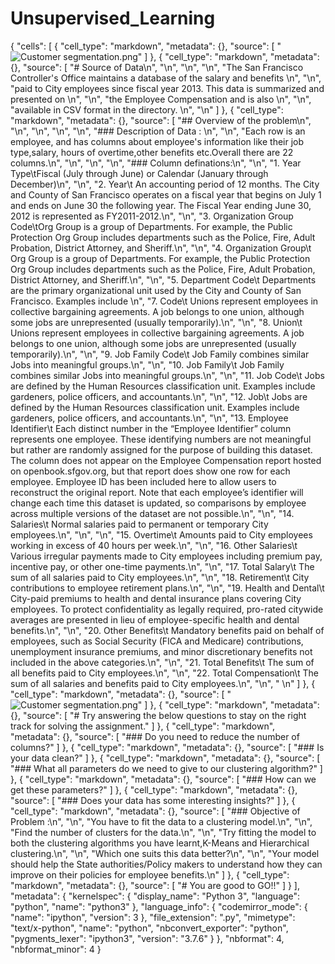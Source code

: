 # Unsupervised_Learning
{
 "cells": [
  {
   "cell_type": "markdown",
   "metadata": {},
   "source": [
    "![Customer segmentation.png](https://miro.medium.com/max/700/1*rFATWK6tWBrDJ1o1rzEZ8w.png)"
   ]
  },
  {
   "cell_type": "markdown",
   "metadata": {},
   "source": [
    "# Source of Data\n",
    "\n",
    "\n",
    "\n",
    "The San Francisco Controller's Office maintains a database of the salary and benefits \n",
    "\n",
    "paid to City employees since fiscal year 2013. This data is summarized and presented on \n",
    "\n",
    "the Employee Compensation  and is also \n",
    "\n",
    "available in CSV format in the directory. \n",
    "\n"
   ]
  },
  {
   "cell_type": "markdown",
   "metadata": {},
   "source": [
    "## Overview of the problem\n",
    "\n",
    "\n",
    "\n",
    "\n",
    "### Description of Data : \n",
    "\n",
    "Each row is an employee, and has columns about employee's information like their job type,salary, hours of overtime,other benefits etc.Overall there are 22 columns.\n",
    "\n",
    "\n",
    "\n",
    "### Column definations:\n",
    "\n",
    "1. Year Type\tFiscal (July through June) or Calendar (January through December)\n",
    "\n",
    "2. Year\t        An accounting period of 12 months. The City and County of San Francisco                 operates on a fiscal year that begins on July 1 and ends on June 30 the                 following year. The Fiscal Year ending June 30, 2012 is represented as                   FY2011-2012.\n",
    "\n",
    "3. Organization Group Code\tOrg Group is a group of Departments. For example, the Public                             Protection Org Group includes departments such as the                                   Police, Fire, Adult Probation, District Attorney,                                       and Sheriff.\n",
    "\n",
    "4. Organization Group\t    Org Group is a group of Departments. For example, the Public                             Protection Org Group includes departments such as the                                   Police, Fire, Adult Probation, District Attorney, and                                   Sheriff.\n",
    "\n",
    "5. Department Code\t        Departments are the primary organizational unit used by the                             City and County of San Francisco. Examples include           \n",
    "7. Code\t                    Unions represent employees in collective bargaining                                     agreements. A job belongs to one union, although some jobs                               are unrepresented (usually temporarily).\n",
    "\n",
    "8. Union\t                Unions represent employees in collective bargaining                                     agreements. A job belongs to one union, although some jobs                               are unrepresented (usually temporarily).\n",
    "\n",
    "9. Job Family Code\t        Job Family combines similar Jobs into meaningful groups.\n",
    "\n",
    "10. Job Family\t            Job Family combines similar Jobs into meaningful groups.\n",
    "\n",
    "11. Job Code\t            Jobs are defined by the Human Resources classification unit.                             Examples include gardeners, police officers, and                                         accountants.\n",
    "\n",
    "12. Job\t                    Jobs are defined by the Human Resources classification unit.                             Examples include gardeners, police officers, and                                         accountants.\n",
    "\n",
    "13. Employee Identifier\t    Each distinct number in the “Employee Identifier” column                                 represents one employee. These identifying numbers are not                               meaningful but rather are randomly assigned for the purpose                             of building this dataset. The column does not appear on the                             Employee Compensation report hosted on openbook.sfgov.org,                               but that report does show one row for each employee.                                     Employee ID has been included here to allow users to                                     reconstruct the original report. Note that each employee’s                               identifier will change each time this dataset is updated, so                             comparisons by employee across multiple versions of the                                 dataset are not possible.\n",
    "\n",
    "14. Salaries\t            Normal salaries paid to permanent or temporary City                                     employees.\n",
    "\n",
    "\n",
    "15. Overtime\t            Amounts paid to City employees working in excess of 40 hours                             per week.\n",
    "\n",
    "16. Other Salaries\t        Various irregular payments made to City employees including                             premium pay, incentive pay, or other one-time payments.\n",
    "\n",
    "17. Total Salary\t        The sum of all salaries paid to City employees.\n",
    "\n",
    "18. Retirement\t            City contributions to employee retirement plans.\n",
    "\n",
    "19. Health and Dental\t    City-paid premiums to health and dental insurance plans                                 covering City employees. To protect confidentiality as                                   legally required, pro-rated citywide averages are presented                             in lieu of employee-specific health and dental benefits.\n",
    "\n",
    "20. Other Benefits\t        Mandatory benefits paid on behalf of employees, such as                                 Social Security (FICA and Medicare) contributions,                                       unemployment insurance premiums, and minor discretionary                                 benefits not included in the above categories.\n",
    "\n",
    "21. Total Benefits\t        The sum of all benefits paid to City employees.\n",
    "\n",
    "22. Total Compensation\t    The sum of all salaries and benefits paid to City employees.\n",
    "\n",
    "  \n"
   ]
  },
  {
   "cell_type": "markdown",
   "metadata": {},
   "source": [
    "![Customer segmentation.png](https://miro.medium.com/max/700/1*jg90VC_It42Cq0KZO6JQ3A.png)"
   ]
  },
  {
   "cell_type": "markdown",
   "metadata": {},
   "source": [
    "# Try answering the below questions to stay on the right track for solving the assignment."
   ]
  },
  {
   "cell_type": "markdown",
   "metadata": {},
   "source": [
    "###  Do you need to reduce the number of columns?"
   ]
  },
  {
   "cell_type": "markdown",
   "metadata": {},
   "source": [
    "###  Is your data clean?"
   ]
  },
  {
   "cell_type": "markdown",
   "metadata": {},
   "source": [
    "### What all parameters do we need to give to our clustering algorithm?"
   ]
  },
  {
   "cell_type": "markdown",
   "metadata": {},
   "source": [
    "### How can we get these parameters?"
   ]
  },
  {
   "cell_type": "markdown",
   "metadata": {},
   "source": [
    "### Does your data has some interesting insights?"
   ]
  },
  {
   "cell_type": "markdown",
   "metadata": {},
   "source": [
    "### Objective of Problem :\n",
    "\n",
    "You have to fit the data to a clustering model.\n",
    "\n",
    "Find the number of clusters for the data.\n",
    "\n",
    "Try fitting the model to both the clustering algorithms you have learnt,K-Means and Hierarchical clustering.\n",
    "\n",
    "Which one suits this data better?\n",
    "\n",
    "Your model should help the State authorities/Policy makers to understand how they can improve on their policies for employee benefits.\n"
   ]
  },
  {
   "cell_type": "markdown",
   "metadata": {},
   "source": [
    "# You are good to GO!!"
   ]
  }
 ],
 "metadata": {
  "kernelspec": {
   "display_name": "Python 3",
   "language": "python",
   "name": "python3"
  },
  "language_info": {
   "codemirror_mode": {
    "name": "ipython",
    "version": 3
   },
   "file_extension": ".py",
   "mimetype": "text/x-python",
   "name": "python",
   "nbconvert_exporter": "python",
   "pygments_lexer": "ipython3",
   "version": "3.7.6"
  }
 },
 "nbformat": 4,
 "nbformat_minor": 4
}
